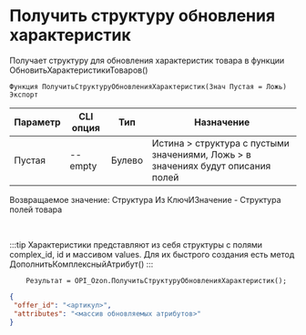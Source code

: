 ﻿---
sidebar_position: 22
---

# Получить структуру обновления характеристик
 Получает структуру для обновления характеристик товара в функции ОбновитьХарактеристикиТоваров()



`Функция ПолучитьСтруктуруОбновленияХарактеристик(Знач Пустая = Ложь) Экспорт`

  | Параметр | CLI опция | Тип | Назначение |
  |-|-|-|-|
  | Пустая | --empty | Булево | Истина > структура с пустыми значениями, Ложь > в значениях будут описания полей |

  
  Возвращаемое значение:   Структура Из КлючИЗначение - Структура полей товара

<br/>

:::tip
Характеристики представляют из себя структуры с полями complex_id, id и массивом values. Для их быстрого создания есть метод ДополнитьКомплексныйАтрибут()
:::
<br/>


```bsl title="Пример кода"
    Результат = OPI_Ozon.ПолучитьСтруктуруОбновленияХарактеристик();
```
    



```json title="Результат"
{
 "offer_id": "<артикул>",
 "attributes": "<массив обновляемых атрибутов>"
}
```
